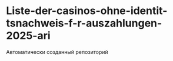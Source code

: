 # Liste-der-casinos-ohne-identit-tsnachweis-f-r-auszahlungen-2025-ari
Автоматически созданный репозиторий
